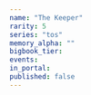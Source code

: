```yaml
---
name: "The Keeper"
rarity: 5
series: "tos"
memory_alpha: ""
bigbook_tier:
events:
in_portal:
published: false
---
```

